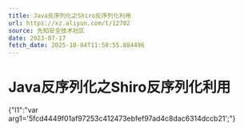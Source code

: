 ```yaml
---
title: Java反序列化之Shiro反序列化利用
url: https://xz.aliyun.com/t/12702
source: 先知安全技术社区
date: 2023-07-17
fetch_date: 2025-10-04T11:50:55.884496
---
```


# Java反序列化之Shiro反序列化利用

{"l1":"var arg1='5fcd4449f01af97253c412473ebfef97ad4c8dac6314dccb21';"}